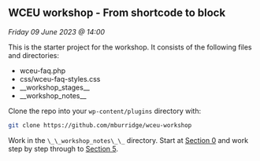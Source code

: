 ## WCEU workshop - From shortcode to block

_Friday 09 June 2023 @ 14:00_

This is the starter project for the workshop. It consists of the following files and directories:

- wceu-faq.php
- css/wceu-faq-styles.css
- \_\_workshop_stages\_\_
- \_\_workshop_notes\_\_

Clone the repo into your `wp-content/plugins` directory with:

```bash
git clone https://github.com/mburridge/wceu-workshop
```

Work in the `\_\_workshop_notes\_\_` directory. Start at [Section 0](./__workshop_notes__/Section%200.md) and work step by step through to [Section 5](./__workshop_notes__/Section%205.md).
